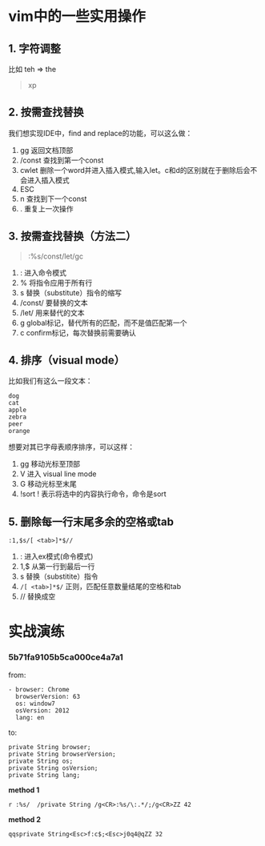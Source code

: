 # vim中的一些实用操作

## 1. 字符调整

比如 teh => the

> xp

## 2. 按需查找替换

我们想实现IDE中，find and replace的功能，可以这么做：

1. gg 返回文档顶部
2. /const 查找到第一个const
3. cwlet 删除一个word并进入插入模式,输入let。c和d的区别就在于删除后会不会进入插入模式
4. ESC
5. n 查找到下一个const
6. . 重复上一次操作

<!-- more -->

## 3. 按需查找替换（方法二）

> :%s/const/let/gc

1. : 进入命令模式
2. % 将指令应用于所有行
3. s 替换（substitute）指令的缩写
4. /const/ 要替换的文本
5. /let/ 用来替代的文本
6. g global标记，替代所有的匹配，而不是值匹配第一个
7. c confirm标记，每次替换前需要确认

## 4. 排序（visual mode）

比如我们有这么一段文本：

```
dog
cat
apple
zebra
peer
orange
```

想要对其已字母表顺序排序，可以这样：

1. gg 移动光标至顶部
2. V  进入 visual line mode
3. G  移动光标至末尾
4. !sort  ! 表示将选中的内容执行命令，命令是sort

## 5. 删除每一行末尾多余的空格或tab

```
:1,$s/[ <tab>]*$//
```

1. : 进入ex模式(命令模式)
2. 1,$ 从第一行到最后一行
3. s  替换（substitite）指令
4. ```/[ <tab>]*$/``` 正则，匹配任意数量结尾的空格和tab
5. // 替换成空

# 实战演练

### 5b71fa9105b5ca000ce4a7a1

from:
```
- browser: Chrome
  browserVersion: 63
  os: window7
  osVersion: 2012
  lang: en
```

to:
```
private String browser;
private String browserVersion;
private String os;
private String osVersion;
private String lang;
```

**method 1**
```
r :%s/  /private String /g<CR>:%s/\:.*/;/g<CR>ZZ 42
```
**method 2**
```
qqsprivate String<Esc>f:c$;<Esc>j0q4@qZZ 32
```